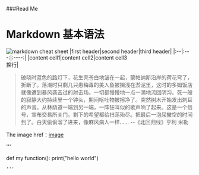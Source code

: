 ###Read Me
# Markdown 基本语法
![markdown cheat sheet](https://github.com/shiep18/EIS2020/blob/master/markdowncheatsheet.JPG)
|first header|second header|third header|
|:--|:---:|:----:|
|content cell1|content cell2|content cell3<br>换行|

>破晓时蓝色的路灯下，花生壳苍白地皱在一起，蒙帕纳斯沿岸的荷花弯了，折断了。落潮时只剩几只患梅毒的美人鱼被搁浅在淤泥里，这时的多姆饭店就像遭到暴风袭击过的射击场。一切都慢慢地一点一滴地流回阴沟。死一般的寂静大约持续里一个钟头，期间呕吐物被擦净了。突然树木开始发出刺耳的声音。从林荫道一端到另一端，一阵狂叫似的歌声响了起来。这是一个信号，宣布交易所关门。剩下的希望都给扫荡殆尽。把最后一泡尿撇空的时间到了。白天偷偷溜了进来，像麻风病人一样……
--《北回归线》亨利 米勒

The image href：[image](https://github.com/shiep18/EIS2020/blob/master/markdowncheatsheet.JPG)

'''

  def my function():
    print("hello world")
    
    '''
